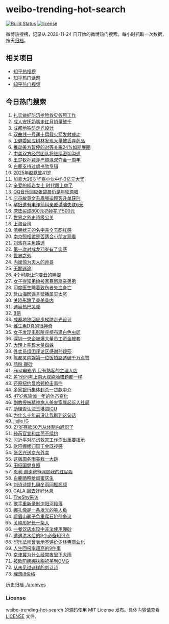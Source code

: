 # weibo-trending-hot-search

[![Build Status](https://github.com/justjavac/weibo-trending-hot-search/workflows/ci/badge.svg?branch=master)](https://github.com/justjavac/weibo-trending-hot-search/actions)
[![license](https://img.shields.io/github/license/justjavac/weibo-trending-hot-search)](https://github.com/justjavac/weibo-trending-hot-search/blob/master/LICENSE)

微博热搜榜，记录从 2020-11-24 日开始的微博热门搜索。每小时抓取一次数据，按天[归档](./archives)。

## 相关项目

- [知乎热搜榜](https://github.com/justjavac/zhihu-trending-top-search)
- [知乎热门话题](https://github.com/justjavac/zhihu-trending-hot-questions)
- [知乎热门视频](https://github.com/justjavac/zhihu-trending-hot-video)

## 今日热门搜索

<!-- BEGIN -->
<!-- 最后更新时间 Wed Jul 30 2025 04:17:45 GMT+0800 (China Standard Time) -->

1. [扎实做好防汛抢险救灾各项工作](https://s.weibo.com//weibo?q=%23%E6%89%8E%E5%AE%9E%E5%81%9A%E5%A5%BD%E9%98%B2%E6%B1%9B%E6%8A%A2%E9%99%A9%E6%95%91%E7%81%BE%E5%90%84%E9%A1%B9%E5%B7%A5%E4%BD%9C%23&Refer=new_time)
1. [成人安抚奶嘴走红月销量破千](https://s.weibo.com//weibo?q=%23%E6%88%90%E4%BA%BA%E5%AE%89%E6%8A%9A%E5%A5%B6%E5%98%B4%E8%B5%B0%E7%BA%A2%E6%9C%88%E9%94%80%E9%87%8F%E7%A0%B4%E5%8D%83%23&t=31&band_rank=1&Refer=top)
1. [成都地铁防走光设计](https://s.weibo.com//weibo?q=%23%E6%88%90%E9%83%BD%E5%9C%B0%E9%93%81%E9%98%B2%E8%B5%B0%E5%85%89%E8%AE%BE%E8%AE%A1%23&t=31&band_rank=5&Refer=top)
1. [双曲线一号遥十运载火箭发射成功](https://s.weibo.com//weibo?q=%23%E5%8F%8C%E6%9B%B2%E7%BA%BF%E4%B8%80%E5%8F%B7%E9%81%A5%E5%8D%81%E8%BF%90%E8%BD%BD%E7%81%AB%E7%AE%AD%E5%8F%91%E5%B0%84%E6%88%90%E5%8A%9F%23&t=31&band_rank=3&Refer=top)
1. [卫健委回应树林发现大量被丢弃药品](https://s.weibo.com//weibo?q=%23%E5%8D%AB%E5%81%A5%E5%A7%94%E5%9B%9E%E5%BA%94%E6%A0%91%E6%9E%97%E5%8F%91%E7%8E%B0%E5%A4%A7%E9%87%8F%E8%A2%AB%E4%B8%A2%E5%BC%83%E8%8D%AF%E5%93%81%23&t=31&band_rank=45&Refer=top)
1. [推动美方暂停的对等关税24%如期展期](https://s.weibo.com//weibo?q=%23%E6%8E%A8%E5%8A%A8%E7%BE%8E%E6%96%B9%E6%9A%82%E5%81%9C%E7%9A%84%E5%AF%B9%E7%AD%89%E5%85%B3%E7%A8%8E24%25%E5%A6%82%E6%9C%9F%E5%B1%95%E6%9C%9F%23&t=31&band_rank=4&Refer=top)
1. [中美双方经贸团队将继续密切沟通](https://s.weibo.com//weibo?q=%23%E4%B8%AD%E7%BE%8E%E5%8F%8C%E6%96%B9%E7%BB%8F%E8%B4%B8%E5%9B%A2%E9%98%9F%E5%B0%86%E7%BB%A7%E7%BB%AD%E5%AF%86%E5%88%87%E6%B2%9F%E9%80%9A%23&t=31&band_rank=7&Refer=top)
1. [王楚钦孙颖莎巴黎混双夺金一周年](https://s.weibo.com//weibo?q=%23%E7%8E%8B%E6%A5%9A%E9%92%A6%E5%AD%99%E9%A2%96%E8%8E%8E%E5%B7%B4%E9%BB%8E%E6%B7%B7%E5%8F%8C%E5%A4%BA%E9%87%91%E4%B8%80%E5%91%A8%E5%B9%B4%23&t=31&band_rank=24&Refer=top)
1. [白鹿支持过虞书欣专辑](https://s.weibo.com//weibo?q=%23%E7%99%BD%E9%B9%BF%E6%94%AF%E6%8C%81%E8%BF%87%E8%99%9E%E4%B9%A6%E6%AC%A3%E4%B8%93%E8%BE%91%23&t=31&band_rank=6&Refer=top)
1. [2025年赵默笙41岁](https://s.weibo.com//weibo?q=2025%E5%B9%B4%E8%B5%B5%E9%BB%98%E7%AC%9941%E5%B2%81&t=31&band_rank=8&Refer=top)
1. [加拿大26岁华裔小伙中约3亿元大奖](https://s.weibo.com//weibo?q=%23%E5%8A%A0%E6%8B%BF%E5%A4%A726%E5%B2%81%E5%8D%8E%E8%A3%94%E5%B0%8F%E4%BC%99%E4%B8%AD%E7%BA%A63%E4%BA%BF%E5%85%83%E5%A4%A7%E5%A5%96%23&t=31&band_rank=10&Refer=top)
1. [亲爱的柳岩女士 时代跟上你了](https://s.weibo.com//weibo?q=%E4%BA%B2%E7%88%B1%E7%9A%84%E6%9F%B3%E5%B2%A9%E5%A5%B3%E5%A3%AB%20%E6%97%B6%E4%BB%A3%E8%B7%9F%E4%B8%8A%E4%BD%A0%E4%BA%86&t=31&band_rank=11&Refer=top)
1. [QQ音乐回应张碧晨仍是年轮原唱](https://s.weibo.com//weibo?q=%23QQ%E9%9F%B3%E4%B9%90%E5%9B%9E%E5%BA%94%E5%BC%A0%E7%A2%A7%E6%99%A8%E4%BB%8D%E6%98%AF%E5%B9%B4%E8%BD%AE%E5%8E%9F%E5%94%B1%23&t=31&band_rank=12&Refer=top)
1. [店员故意文丑眉强迫顾客升单获刑](https://s.weibo.com//weibo?q=%23%E5%BA%97%E5%91%98%E6%95%85%E6%84%8F%E6%96%87%E4%B8%91%E7%9C%89%E5%BC%BA%E8%BF%AB%E9%A1%BE%E5%AE%A2%E5%8D%87%E5%8D%95%E8%8E%B7%E5%88%91%23&t=31&band_rank=10&Refer=top)
1. [孕妇遭有电诈前科亲戚诱骗失联6天](https://s.weibo.com//weibo?q=%23%E5%AD%95%E5%A6%87%E9%81%AD%E6%9C%89%E7%94%B5%E8%AF%88%E5%89%8D%E7%A7%91%E4%BA%B2%E6%88%9A%E8%AF%B1%E9%AA%97%E5%A4%B1%E8%81%946%E5%A4%A9%23&t=31&band_rank=43&Refer=top)
1. [床垫买成800元扔掉花了500元](https://s.weibo.com//weibo?q=%23%E5%BA%8A%E5%9E%AB%E4%B9%B0%E6%88%90800%E5%85%83%E6%89%94%E6%8E%89%E8%8A%B1%E4%BA%86500%E5%85%83%23&t=31&band_rank=19&Refer=top)
1. [世界之外史诗级公关](https://s.weibo.com//weibo?q=%E4%B8%96%E7%95%8C%E4%B9%8B%E5%A4%96%E5%8F%B2%E8%AF%97%E7%BA%A7%E5%85%AC%E5%85%B3&t=31&band_rank=35&Refer=top)
1. [上海台风](https://s.weibo.com//weibo?q=%E4%B8%8A%E6%B5%B7%E5%8F%B0%E9%A3%8E&t=31&band_rank=41&Refer=top)
1. [清朝状元的名字完全无网红感](https://s.weibo.com//weibo?q=%E6%B8%85%E6%9C%9D%E7%8A%B6%E5%85%83%E7%9A%84%E5%90%8D%E5%AD%97%E5%AE%8C%E5%85%A8%E6%97%A0%E7%BD%91%E7%BA%A2%E6%84%9F&t=31&band_rank=11&Refer=top)
1. [南京照相馆是否适合小朋友观看](https://s.weibo.com//weibo?q=%23%E5%8D%97%E4%BA%AC%E7%85%A7%E7%9B%B8%E9%A6%86%E6%98%AF%E5%90%A6%E9%80%82%E5%90%88%E5%B0%8F%E6%9C%8B%E5%8F%8B%E8%A7%82%E7%9C%8B%23&t=31&band_rank=20&Refer=top)
1. [刘浩存主角路透](https://s.weibo.com//weibo?q=%E5%88%98%E6%B5%A9%E5%AD%98%E4%B8%BB%E8%A7%92%E8%B7%AF%E9%80%8F&t=31&band_rank=9&Refer=top)
1. [第一次对成龙71岁有了实感](https://s.weibo.com//weibo?q=%E7%AC%AC%E4%B8%80%E6%AC%A1%E5%AF%B9%E6%88%90%E9%BE%9971%E5%B2%81%E6%9C%89%E4%BA%86%E5%AE%9E%E6%84%9F&t=31&band_rank=21&Refer=top)
1. [世界之外](https://s.weibo.com//weibo?q=%E4%B8%96%E7%95%8C%E4%B9%8B%E5%A4%96&t=31&band_rank=22&Refer=top)
1. [内娱惊为天人的帅哥](https://s.weibo.com//weibo?q=%E5%86%85%E5%A8%B1%E6%83%8A%E4%B8%BA%E5%A4%A9%E4%BA%BA%E7%9A%84%E5%B8%85%E5%93%A5&t=31&band_rank=17&Refer=top)
1. [无期迷途](https://s.weibo.com//weibo?q=%E6%97%A0%E6%9C%9F%E8%BF%B7%E9%80%94&t=31&band_rank=49&Refer=top)
1. [4个可能让你变丑的睡姿](https://s.weibo.com//weibo?q=%234%E4%B8%AA%E5%8F%AF%E8%83%BD%E8%AE%A9%E4%BD%A0%E5%8F%98%E4%B8%91%E7%9A%84%E7%9D%A1%E5%A7%BF%23&t=31&band_rank=24&Refer=top)
1. [女子得知弟媳被家暴怒扇亲弟弟](https://s.weibo.com//weibo?q=%23%E5%A5%B3%E5%AD%90%E5%BE%97%E7%9F%A5%E5%BC%9F%E5%AA%B3%E8%A2%AB%E5%AE%B6%E6%9A%B4%E6%80%92%E6%89%87%E4%BA%B2%E5%BC%9F%E5%BC%9F%23&t=31&band_rank=28&Refer=top)
1. [印度医生睡着致伤者失血身亡](https://s.weibo.com//weibo?q=%23%E5%8D%B0%E5%BA%A6%E5%8C%BB%E7%94%9F%E7%9D%A1%E7%9D%80%E8%87%B4%E4%BC%A4%E8%80%85%E5%A4%B1%E8%A1%80%E8%BA%AB%E4%BA%A1%23&t=31&band_rank=34&Refer=top)
1. [赴山海因谣言延播属实太冤](https://s.weibo.com//weibo?q=%23%E8%B5%B4%E5%B1%B1%E6%B5%B7%E5%9B%A0%E8%B0%A3%E8%A8%80%E5%BB%B6%E6%92%AD%E5%B1%9E%E5%AE%9E%E5%A4%AA%E5%86%A4%23&t=31&band_rank=43&Refer=top)
1. [关晓彤跳了美美桑内](https://s.weibo.com//weibo?q=%E5%85%B3%E6%99%93%E5%BD%A4%E8%B7%B3%E4%BA%86%E7%BE%8E%E7%BE%8E%E6%A1%91%E5%86%85&t=31&band_rank=27&Refer=top)
1. [迪丽热巴哭戏](https://s.weibo.com//weibo?q=%E8%BF%AA%E4%B8%BD%E7%83%AD%E5%B7%B4%E5%93%AD%E6%88%8F&t=31&band_rank=16&Refer=top)
1. [B萌](https://s.weibo.com//weibo?q=B%E8%90%8C&t=31&band_rank=39&Refer=top)
1. [成都地铁回应步梯防走光设计](https://s.weibo.com//weibo?q=%23%E6%88%90%E9%83%BD%E5%9C%B0%E9%93%81%E5%9B%9E%E5%BA%94%E6%AD%A5%E6%A2%AF%E9%98%B2%E8%B5%B0%E5%85%89%E8%AE%BE%E8%AE%A1%23&t=31&band_rank=31&Refer=top)
1. [维生素D真的很神奇](https://s.weibo.com//weibo?q=%E7%BB%B4%E7%94%9F%E7%B4%A0D%E7%9C%9F%E7%9A%84%E5%BE%88%E7%A5%9E%E5%A5%87&t=31&band_rank=24&Refer=top)
1. [女子发现电影院座椅布满白色虫卵](https://s.weibo.com//weibo?q=%23%E5%A5%B3%E5%AD%90%E5%8F%91%E7%8E%B0%E7%94%B5%E5%BD%B1%E9%99%A2%E5%BA%A7%E6%A4%85%E5%B8%83%E6%BB%A1%E7%99%BD%E8%89%B2%E8%99%AB%E5%8D%B5%23&t=31&band_rank=20&Refer=top)
1. [深圳一央企被爆大量员工资金被套](https://s.weibo.com//weibo?q=%23%E6%B7%B1%E5%9C%B3%E4%B8%80%E5%A4%AE%E4%BC%81%E8%A2%AB%E7%88%86%E5%A4%A7%E9%87%8F%E5%91%98%E5%B7%A5%E8%B5%84%E9%87%91%E8%A2%AB%E5%A5%97%23&t=31&band_rank=14&Refer=top)
1. [大理上空现大量蜘蛛](https://s.weibo.com//weibo?q=%23%E5%A4%A7%E7%90%86%E4%B8%8A%E7%A9%BA%E7%8E%B0%E5%A4%A7%E9%87%8F%E8%9C%98%E8%9B%9B%23&t=31&band_rank=33&Refer=top)
1. [外卖员组团评论区感谢孙颖莎](https://s.weibo.com//weibo?q=%23%E5%A4%96%E5%8D%96%E5%91%98%E7%BB%84%E5%9B%A2%E8%AF%84%E8%AE%BA%E5%8C%BA%E6%84%9F%E8%B0%A2%E5%AD%99%E9%A2%96%E8%8E%8E%23&t=31&band_rank=23&Refer=top)
1. [陈都灵内娱第一位饭拍路透破千万点赞](https://s.weibo.com//weibo?q=%23%E9%99%88%E9%83%BD%E7%81%B5%E5%86%85%E5%A8%B1%E7%AC%AC%E4%B8%80%E4%BD%8D%E9%A5%AD%E6%8B%8D%E8%B7%AF%E9%80%8F%E7%A0%B4%E5%8D%83%E4%B8%87%E7%82%B9%E8%B5%9E%23&t=31&band_rank=13&Refer=top)
1. [肠粉 硼砂](https://s.weibo.com//weibo?q=%E8%82%A0%E7%B2%89%20%E7%A1%BC%E7%A0%82&t=31&band_rank=2&Refer=top)
1. [First电影节 只有熟客的主理人店](https://s.weibo.com//weibo?q=First%E7%94%B5%E5%BD%B1%E8%8A%82%20%E5%8F%AA%E6%9C%89%E7%86%9F%E5%AE%A2%E7%9A%84%E4%B8%BB%E7%90%86%E4%BA%BA%E5%BA%97&t=31&band_rank=50&Refer=top)
1. [差1分同考上南大双胞胎错题都一样](https://s.weibo.com//weibo?q=%23%E5%B7%AE1%E5%88%86%E5%90%8C%E8%80%83%E4%B8%8A%E5%8D%97%E5%A4%A7%E5%8F%8C%E8%83%9E%E8%83%8E%E9%94%99%E9%A2%98%E9%83%BD%E4%B8%80%E6%A0%B7%23&t=31&band_rank=9&Refer=top)
1. [还原纽约曼哈顿枪击事件](https://s.weibo.com//weibo?q=%23%E8%BF%98%E5%8E%9F%E7%BA%BD%E7%BA%A6%E6%9B%BC%E5%93%88%E9%A1%BF%E6%9E%AA%E5%87%BB%E4%BA%8B%E4%BB%B6%23&t=31&band_rank=42&Refer=top)
1. [多家银行集体封杀一贷款中介](https://s.weibo.com//weibo?q=%23%E5%A4%9A%E5%AE%B6%E9%93%B6%E8%A1%8C%E9%9B%86%E4%BD%93%E5%B0%81%E6%9D%80%E4%B8%80%E8%B4%B7%E6%AC%BE%E4%B8%AD%E4%BB%8B%23&t=31&band_rank=26&Refer=top)
1. [47岁练瑜伽一年的体态变化](https://s.weibo.com//weibo?q=47%E5%B2%81%E7%BB%83%E7%91%9C%E4%BC%BD%E4%B8%80%E5%B9%B4%E7%9A%84%E4%BD%93%E6%80%81%E5%8F%98%E5%8C%96&t=31&band_rank=6&Refer=top)
1. [副教授被精神病人杀害家属起诉人社局](https://s.weibo.com//weibo?q=%23%E5%89%AF%E6%95%99%E6%8E%88%E8%A2%AB%E7%B2%BE%E7%A5%9E%E7%97%85%E4%BA%BA%E6%9D%80%E5%AE%B3%E5%AE%B6%E5%B1%9E%E8%B5%B7%E8%AF%89%E4%BA%BA%E7%A4%BE%E5%B1%80%23&t=31&band_rank=47&Refer=top)
1. [助理否认沈玉琳进ICU](https://s.weibo.com//weibo?q=%E5%8A%A9%E7%90%86%E5%90%A6%E8%AE%A4%E6%B2%88%E7%8E%89%E7%90%B3%E8%BF%9BICU&t=31&band_rank=25&Refer=top)
1. [为什么十年前没让我刷到这句话](https://s.weibo.com//weibo?q=%E4%B8%BA%E4%BB%80%E4%B9%88%E5%8D%81%E5%B9%B4%E5%89%8D%E6%B2%A1%E8%AE%A9%E6%88%91%E5%88%B7%E5%88%B0%E8%BF%99%E5%8F%A5%E8%AF%9D&t=31&band_rank=32&Refer=top)
1. [jiejie iG](https://s.weibo.com//weibo?q=jiejie%20iG&t=31&band_rank=8&Refer=top)
1. [27岁存款30万从体制内辞职了](https://s.weibo.com//weibo?q=27%E5%B2%81%E5%AD%98%E6%AC%BE30%E4%B8%87%E4%BB%8E%E4%BD%93%E5%88%B6%E5%86%85%E8%BE%9E%E8%81%8C%E4%BA%86&t=31&band_rank=15&Refer=top)
1. [孙芮官宣和丝芭不续约](https://s.weibo.com//weibo?q=%23%E5%AD%99%E8%8A%AE%E5%AE%98%E5%AE%A3%E5%92%8C%E4%B8%9D%E8%8A%AD%E4%B8%8D%E7%BB%AD%E7%BA%A6%23&t=31&band_rank=7&Refer=top)
1. [习近平对防汛救灾工作作出重要指示](https://s.weibo.com//weibo?q=%23%E4%B9%A0%E8%BF%91%E5%B9%B3%E5%AF%B9%E9%98%B2%E6%B1%9B%E6%95%91%E7%81%BE%E5%B7%A5%E4%BD%9C%E4%BD%9C%E5%87%BA%E9%87%8D%E8%A6%81%E6%8C%87%E7%A4%BA%23&Refer=new_time)
1. [欧阳娜娜归国千金既视感](https://s.weibo.com//weibo?q=%E6%AC%A7%E9%98%B3%E5%A8%9C%E5%A8%9C%E5%BD%92%E5%9B%BD%E5%8D%83%E9%87%91%E6%97%A2%E8%A7%86%E6%84%9F&t=31&band_rank=4&Refer=top)
1. [张艺兴送京东外卖](https://s.weibo.com//weibo?q=%23%E5%BC%A0%E8%89%BA%E5%85%B4%E9%80%81%E4%BA%AC%E4%B8%9C%E5%A4%96%E5%8D%96%23&t=31&band_rank=48&Refer=top)
1. [这版周冬雨美我一大跳](https://s.weibo.com//weibo?q=%E8%BF%99%E7%89%88%E5%91%A8%E5%86%AC%E9%9B%A8%E7%BE%8E%E6%88%91%E4%B8%80%E5%A4%A7%E8%B7%B3&t=31&band_rank=18&Refer=top)
1. [田柾国健身照](https://s.weibo.com//weibo?q=%E7%94%B0%E6%9F%BE%E5%9B%BD%E5%81%A5%E8%BA%AB%E7%85%A7&t=31&band_rank=10&Refer=top)
1. [恩利 谢谢爸爸照顾我的红屁股](https://s.weibo.com//weibo?q=%E6%81%A9%E5%88%A9%20%E8%B0%A2%E8%B0%A2%E7%88%B8%E7%88%B8%E7%85%A7%E9%A1%BE%E6%88%91%E7%9A%84%E7%BA%A2%E5%B1%81%E8%82%A1&t=31&band_rank=45&Refer=top)
1. [白鹿晒照给闺蜜庆生](https://s.weibo.com//weibo?q=%23%E7%99%BD%E9%B9%BF%E6%99%92%E7%85%A7%E7%BB%99%E9%97%BA%E8%9C%9C%E5%BA%86%E7%94%9F%23&t=31&band_rank=31&Refer=top)
1. [刘诗诗娜扎周冬雨同框视频](https://s.weibo.com//weibo?q=%23%E5%88%98%E8%AF%97%E8%AF%97%E5%A8%9C%E6%89%8E%E5%91%A8%E5%86%AC%E9%9B%A8%E5%90%8C%E6%A1%86%E8%A7%86%E9%A2%91%23&t=31&band_rank=29&Refer=top)
1. [GALA 回去好好休息](https://s.weibo.com//weibo?q=GALA%20%E5%9B%9E%E5%8E%BB%E5%A5%BD%E5%A5%BD%E4%BC%91%E6%81%AF&t=31&band_rank=44&Refer=top)
1. [TheShy采访](https://s.weibo.com//weibo?q=TheShy%E9%87%87%E8%AE%BF&t=31&band_rank=38&Refer=top)
1. [歌手重新录制浏阳河段落](https://s.weibo.com//weibo?q=%23%E6%AD%8C%E6%89%8B%E9%87%8D%E6%96%B0%E5%BD%95%E5%88%B6%E6%B5%8F%E9%98%B3%E6%B2%B3%E6%AE%B5%E8%90%BD%23&t=31&band_rank=46&Refer=top)
1. [娜扎像是一条发光的美人鱼](https://s.weibo.com//weibo?q=%E5%A8%9C%E6%89%8E%E5%83%8F%E6%98%AF%E4%B8%80%E6%9D%A1%E5%8F%91%E5%85%89%E7%9A%84%E7%BE%8E%E4%BA%BA%E9%B1%BC&t=31&band_rank=27&Refer=top)
1. [峨眉山骡子负重爬石阶引争议](https://s.weibo.com//weibo?q=%23%E5%B3%A8%E7%9C%89%E5%B1%B1%E9%AA%A1%E5%AD%90%E8%B4%9F%E9%87%8D%E7%88%AC%E7%9F%B3%E9%98%B6%E5%BC%95%E4%BA%89%E8%AE%AE%23&t=31&band_rank=30&Refer=top)
1. [关晓彤好长一条人](https://s.weibo.com//weibo?q=%E5%85%B3%E6%99%93%E5%BD%A4%E5%A5%BD%E9%95%BF%E4%B8%80%E6%9D%A1%E4%BA%BA&t=31&band_rank=36&Refer=top)
1. [一餐饮店水饺中非法使用硼砂](https://s.weibo.com//weibo?q=%23%E4%B8%80%E9%A4%90%E9%A5%AE%E5%BA%97%E6%B0%B4%E9%A5%BA%E4%B8%AD%E9%9D%9E%E6%B3%95%E4%BD%BF%E7%94%A8%E7%A1%BC%E7%A0%82%23&t=31&band_rank=37&Refer=top)
1. [遭遇洪水后的9个必备知识点](https://s.weibo.com//weibo?q=%23%E9%81%AD%E9%81%87%E6%B4%AA%E6%B0%B4%E5%90%8E%E7%9A%849%E4%B8%AA%E5%BF%85%E5%A4%87%E7%9F%A5%E8%AF%86%E7%82%B9%23&t=31&band_rank=40&Refer=top)
1. [印乐法师曾表示不评价少林寺商业化](https://s.weibo.com//weibo?q=%23%E5%8D%B0%E4%B9%90%E6%B3%95%E5%B8%88%E6%9B%BE%E8%A1%A8%E7%A4%BA%E4%B8%8D%E8%AF%84%E4%BB%B7%E5%B0%91%E6%9E%97%E5%AF%BA%E5%95%86%E4%B8%9A%E5%8C%96%23&t=31&band_rank=42&Refer=top)
1. [人生回报率超高的9件事](https://s.weibo.com//weibo?q=%23%E4%BA%BA%E7%94%9F%E5%9B%9E%E6%8A%A5%E7%8E%87%E8%B6%85%E9%AB%98%E7%9A%849%E4%BB%B6%E4%BA%8B%23&t=31&band_rank=43&Refer=top)
1. [京津冀为什么经常夜里下大雨](https://s.weibo.com//weibo?q=%23%E4%BA%AC%E6%B4%A5%E5%86%80%E4%B8%BA%E4%BB%80%E4%B9%88%E7%BB%8F%E5%B8%B8%E5%A4%9C%E9%87%8C%E4%B8%8B%E5%A4%A7%E9%9B%A8%23&t=31&band_rank=44&Refer=top)
1. [被欧阳娜娜抹胸裙美到OMG](https://s.weibo.com//weibo?q=%E8%A2%AB%E6%AC%A7%E9%98%B3%E5%A8%9C%E5%A8%9C%E6%8A%B9%E8%83%B8%E8%A3%99%E7%BE%8E%E5%88%B0OMG&t=31&band_rank=45&Refer=top)
1. [从未见过这样的刘诗诗](https://s.weibo.com//weibo?q=%E4%BB%8E%E6%9C%AA%E8%A7%81%E8%BF%87%E8%BF%99%E6%A0%B7%E7%9A%84%E5%88%98%E8%AF%97%E8%AF%97&t=31&band_rank=47&Refer=top)
1. [理想i8价格](https://s.weibo.com//weibo?q=%E7%90%86%E6%83%B3i8%E4%BB%B7%E6%A0%BC&t=31&band_rank=50&Refer=top)

<!-- END -->

历史归档 [./archives](./archives)

### License

[weibo-trending-hot-search](https://github.com/justjavac/weibo-trending-hot-search) 的源码使用 MIT License
发布。具体内容请查看 [LICENSE](./LICENSE) 文件。
